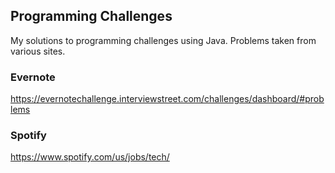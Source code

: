 ## Programming Challenges
My solutions to programming challenges using Java. Problems taken from various sites.

### Evernote
https://evernotechallenge.interviewstreet.com/challenges/dashboard/#problems

### Spotify
https://www.spotify.com/us/jobs/tech/